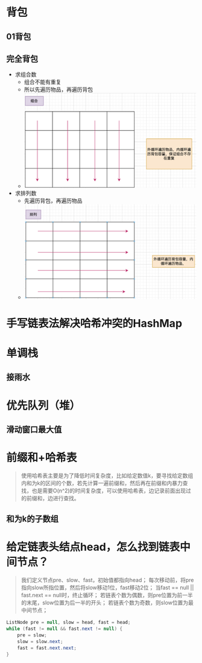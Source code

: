 # 背包
## 01背包

## 完全背包

* 求组合数
	* 组合不能有重复
	* 所以先遍历物品，再遍历背包
	* ![](./img/完全背包-组合.png)
* 求排列数
	* 先遍历背包，再遍历物品
	* ![](./img/完全背包-排列.png)

# 手写链表法解决哈希冲突的HashMap


# 单调栈
## 接雨水

# 优先队列（堆）
## 滑动窗口最大值



# 前缀和+哈希表
> 使用哈希表主要是为了降低时间复杂度，比如给定数值k，要寻找给定数组内和为k的区间的个数，若先计算一遍前缀和，然后再在前缀和内暴力查找，也是需要O(n^2)的时间复杂度，可以使用哈希表，边记录前面出现过的前缀和，边进行查找。
## 和为k的子数组


# 给定链表头结点head，怎么找到链表中间节点？
> 我们定义节点pre、slow、fast，初始值都指向head；
> 每次移动前，将pre指向slow所指位置，然后将slow移动1位，fast移动2位；
> 当fast == null || fast.next == null时，终止循环；
> 若链表个数为偶数，则pre位置为前一半的末尾，slow位置为后一半的开头；
> 若链表个数为奇数，则slow位置为最中间节点；

```java
ListNode pre = null, slow = head, fast = head;
while (fast != null && fast.next != null) {
	pre = slow;
	slow = slow.next;
	fast = fast.next.next;
}
```
